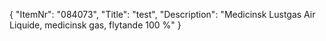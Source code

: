 {
  "ItemNr": "084073",
  "Title": "test",
  "Description": "Medicinsk Lustgas Air Liquide, medicinsk gas, flytande 100 %"
}